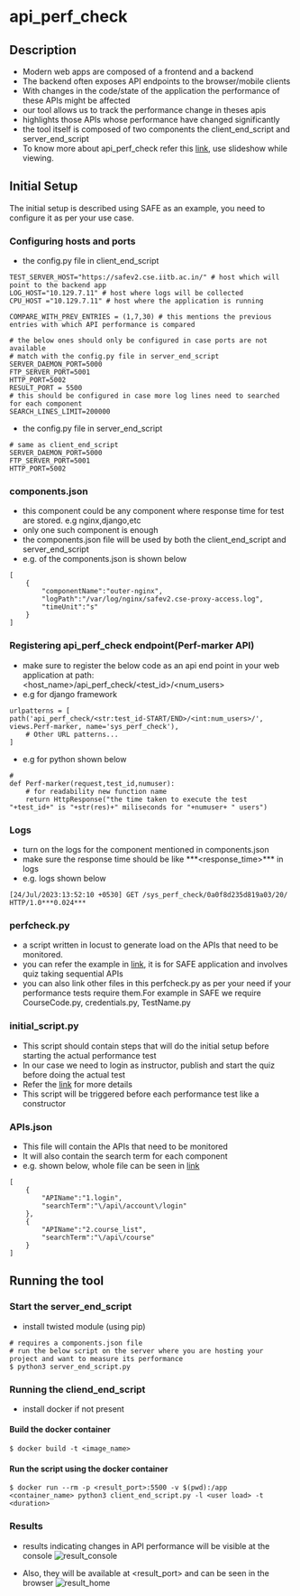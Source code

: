 # api_perf_check
## Description
* Modern web apps are composed of a frontend and a backend
* The backend often exposes API endpoints to the browser/mobile clients
* With changes in the code/state of the application the performance of these APIs might be affected
* our tool allows us to track the performance change in theses apis
* highlights those APIs whose performance have changed significantly
* the tool itself is composed of two components the client_end_script and server_end_script
* To know more about api_perf_check refer this [link](https://docs.google.com/presentation/d/1hnvUVQksRVndZLaLrwU7ARQDaklXixan/edit?usp=sharing&ouid=113201880241968556669&rtpof=true&sd=true  "api_perf_check"), use slideshow while viewing.

## Initial Setup
The initial setup is described using SAFE as an example, you need to configure it as per your use case.
### Configuring hosts and ports

* the config.py file in client_end_script
```
TEST_SERVER_HOST="https://safev2.cse.iitb.ac.in/" # host which will point to the backend app 
LOG_HOST="10.129.7.11" # host where logs will be collected
CPU_HOST ="10.129.7.11" # host where the application is running

COMPARE_WITH_PREV_ENTRIES = (1,7,30) # this mentions the previous entries with which API performance is compared

# the below ones should only be configured in case ports are not available
# match with the config.py file in server_end_script
SERVER_DAEMON_PORT=5000
FTP_SERVER_PORT=5001
HTTP_PORT=5002 
RESULT_PORT = 5500
# this should be configured in case more log lines need to searched for each component
SEARCH_LINES_LIMIT=200000
```

* the config.py file in server_end_script
```
# same as client_end_script
SERVER_DAEMON_PORT=5000
FTP_SERVER_PORT=5001
HTTP_PORT=5002
```

### components.json
* this component could be any component where response time for test are stored. e.g nginx,django,etc
* only one such component is enough
* the components.json file will be used by both the client_end_script and server_end_script
* e.g. of the components.json is shown below
```
[
    {
        "componentName":"outer-nginx",
        "logPath":"/var/log/nginx/safev2.cse-proxy-access.log",
        "timeUnit":"s"
    }
]
```
### Registering api_perf_check endpoint(Perf-marker API)
* make sure to register the below code as an api end point in your web application at path: <host_name>/api_perf_check/<test_id>/<num_users>
* e.g for django framework
```
urlpatterns = [
path('api_perf_check/<str:test_id-START/END>/<int:num_users>/', views.Perf-marker, name='sys_perf_check'),
    # Other URL patterns...
]
```
* e.g for python shown below
```
# 
def Perf-marker(request,test_id,numuser):
    # for readability new function name
    return HttpResponse("the time taken to execute the test "+test_id+" is "+str(res)+" miliseconds for "+numuser+ " users")
```


### Logs
* turn on the logs for the component mentioned in components.json
* make sure the response time should be like \*\*\*<response_time>\*\*\* in logs
* e.g. logs shown below
```
[24/Jul/2023:13:52:10 +0530] GET /sys_perf_check/0a0f8d235d819a03/20/ HTTP/1.0***0.024***
```

### perfcheck.py
* a script written in locust to generate load on the APIs that need to be monitored.
* you can refer the example in [link](client_end_script/perfcheck.py), it is for SAFE application and involves quiz taking sequential APIs
* you can also link other files in this perfcheck.py as per your need if your performance tests require them.For example in SAFE we require CourseCode.py, credentials.py, TestName.py 

### initial_script.py
* This script should contain steps that will do the initial setup before starting the actual performance test
* In our case we need to login as instructor, publish and start the quiz before doing the actual test
* Refer the [link](client_end_script/initial_script.py) for more details
* This script will be triggered before each performance test like a constructor

### APIs.json
* This file will contain the APIs that need to be monitored
* It will also contain the search term for each component
* e.g. shown below, whole file can be seen in [link](client_end_script/APIs.json)
```
[
    {
        "APIName":"1.login",
        "searchTerm":"\/api\/account\/login"
    },
    {
        "APIName":"2.course_list",
        "searchTerm":"\/api\/course"
    }
]
```


## Running the tool
### Start the server_end_script
* install twisted module (using pip)

```
# requires a components.json file
# run the below script on the server where you are hosting your project and want to measure its performance
$ python3 server_end_script.py
```

### Running the cliend_end_script
* install docker if not present
#### Build the docker container
```
$ docker build -t <image_name>
```

#### Run the script using the docker container
```
$ docker run --rm -p <result_port>:5500 -v $(pwd):/app <container_name> python3 client_end_script.py -l <user load> -t <duration>
```

### Results
* results indicating changes in API performance will be visible at the console
![result_console](resources/result_console.png "result console")

* Also, they will be available at <result_port> and can be seen in the browser
![result_home](resources/result_home_apc.png "result homepage")
